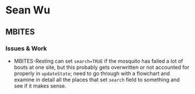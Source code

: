# Sean Wu

## MBITES

### Issues & Work
  * MBITES-Resting can set `search=TRUE` if the mosquito has failed a lot of bouts at one site, but this probably gets overwritten or not accounted for properly in `updateState`; need to go through with a flowchart and examine in detail all the places that set `search` field to something and see if it makes sense.

